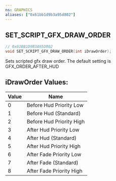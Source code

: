 ```yaml
---
ns: GRAPHICS
aliases: ["0x61bb1d9b3a95d802"]
---
```

## SET_SCRIPT_GFX_DRAW_ORDER

```c
// 0x61BB1D9B3A95D802
void SET_SCRIPT_GFX_DRAW_ORDER(int iDrawOrder);
```

Sets scripted gfx draw order. The default setting is GFX_ORDER_AFTER_HUD

## iDrawOrder Values:
| Value | Name |
| --- | --- |
| 0 | Before Hud Priority Low |
| 1 | Before Hud (Standard) |
| 2 | Before Hud Priority High |
| 3 | After Hud Priority Low |
| 4 | After Hud (Standard) |
| 5 | After Hud Priority High |
| 6 | After Fade Priority Low |
| 7 | After Fade (Standard) |
| 8 | After Fade Priority High |


